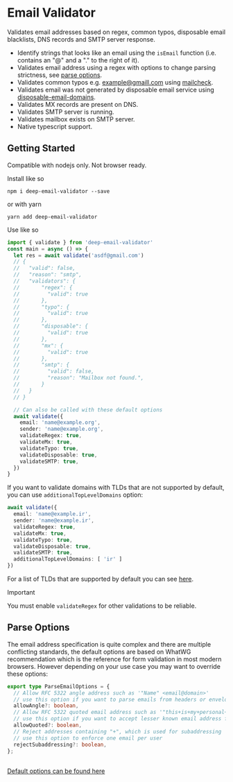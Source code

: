 # Email Validator

Validates email addresses based on regex, common typos, disposable email blacklists, DNS records and SMTP server response.

- Identify strings that looks like an email using the `isEmail` function (i.e. contains an "@" and a "." to the right of it).
- Validates email address using a regex with options to change parsing strictness, see [parse options](#parse-options).
- Validates common typos e.g. example@gmaill.com using [mailcheck](https://github.com/mailcheck/mailcheck).
- Validates email was not generated by disposable email service using [disposable-email-domains](https://github.com/ivolo/disposable-email-domains).
- Validates MX records are present on DNS.
- Validates SMTP server is running.
- Validates mailbox exists on SMTP server.
- Native typescript support.

## Getting Started

Compatible with nodejs only. Not browser ready.

Install like so

```
npm i deep-email-validator --save
```

or with yarn

```
yarn add deep-email-validator
```

Use like so

```typescript
import { validate } from 'deep-email-validator'
const main = async () => {
  let res = await validate('asdf@gmail.com')
  // {
  //   "valid": false,
  //   "reason": "smtp",
  //   "validators": {
  //       "regex": {
  //         "valid": true
  //       },
  //       "typo": {
  //         "valid": true
  //       },
  //       "disposable": {
  //         "valid": true
  //       },
  //       "mx": {
  //         "valid": true
  //       },
  //       "smtp": {
  //         "valid": false,
  //         "reason": "Mailbox not found.",
  //       }
  //   }
  // }

  // Can also be called with these default options
  await validate({
    email: 'name@example.org',
    sender: 'name@example.org',
    validateRegex: true,
    validateMx: true,
    validateTypo: true,
    validateDisposable: true,
    validateSMTP: true,
  })
}
```

If you want to validate domains with TLDs that are not supported by default, you can use `additionalTopLevelDomains` option:

```typescript
await validate({
  email: 'name@example.ir',
  sender: 'name@example.ir',
  validateRegex: true,
  validateMx: true,
  validateTypo: true,
  validateDisposable: true,
  validateSMTP: true,
  additionalTopLevelDomains: [ 'ir' ]
})
```
For a list of TLDs that are supported by default you can see [here](https://github.com/mailcheck/mailcheck/blob/afca031b4ce1cdc6e3ecbe88198f41b4835f81e3/src/mailcheck.js#L31).

> [!IMPORTANT]
> You must enable `validateRegex` for other validations to be reliable.

## Parse Options

The email address specification is quite complex and there are multiple conflicting standards, the default options are based on WhatWG recommendation which is the reference for form validation in most modern browsers. However depending on your use case you may want to override these options:

```typescript
export type ParseEmailOptions = {
  // Allow RFC 5322 angle address such as '"Name" <email@domain>'
  // use this option if you want to parse emails from headers or envelope addresses
  allowAngle?: boolean,
  // Allow RFC 5322 quoted email address such as '"this+is+my+personal+email+address@me.invalid"@gmail.com'
  // use this option if you want to accept lesser known email address formats
  allowQuoted?: boolean,
  // Reject addresses containing "+", which is used for subaddressing
  // use this option to enforce one email per user
  rejectSubaddressing?: boolean,
};
```

##

[Default options can be found here](https://github.com/mfbx9da4/deep-email-validator/blob/8bbd9597a7ce435f0a77889a45daccdd5d7c3488/src/options/options.ts#L1)
